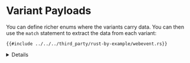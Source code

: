 # Variant Payloads

You can define richer enums where the variants carry data. You can then use the
`match` statement to extract the data from each variant:

```rust,editable
{{#include ../../../third_party/rust-by-example/webevent.rs}}
```

<details>

* In the above example, accessing the `char` in `KeyPress`, or `x` and `y` in `Click` only works within a `match` statement.
* `match` inspects a hidden discriminant field in the `enum`.
* `WebEvent::Click { ... }` is not exactly the same as `WebEvent::Click(Click)` with a top level `struct Click { ... }`. The inlined version cannot implement traits, for example.

</details>
